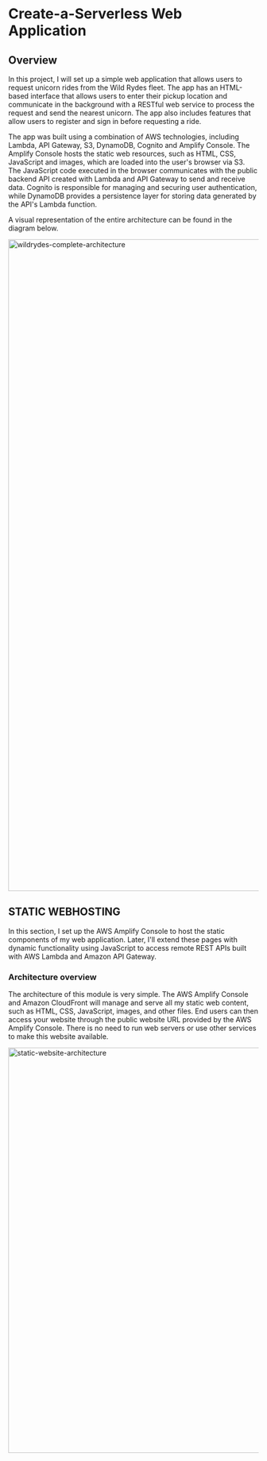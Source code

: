 # Create-a-Serverless Web Application

## Overview

In this project, I will set up a simple web application that allows users to request unicorn rides from the Wild Rydes fleet. The app has an HTML-based interface that allows users to enter their pickup location and communicate in the background with a RESTful web service to process the request and send the nearest unicorn. The app also includes features that allow users to register and sign in before requesting a ride.

The app was built using a combination of AWS technologies, including Lambda, API Gateway, S3, DynamoDB, Cognito and Amplify Console. The Amplify Console hosts the static web resources, such as HTML, CSS, JavaScript and images, which are loaded into the user's browser via S3. The JavaScript code executed in the browser communicates with the public backend API created with Lambda and API Gateway to send and receive data. Cognito is responsible for managing and securing user authentication, while DynamoDB provides a persistence layer for storing data generated by the API's Lambda function.

A visual representation of the entire architecture can be found in the diagram below.

<img width="1312" alt="wildrydes-complete-architecture" src="https://user-images.githubusercontent.com/122367884/216043011-36bb17e6-c0ea-4eae-9791-f945bcc27038.png">

## STATIC WEBHOSTING

In this section, I set up the AWS Amplify Console to host the static components of my web application. Later, I'll extend these pages with dynamic functionality using JavaScript to access remote REST APIs built with AWS Lambda and Amazon API Gateway.

### Architecture overview

The architecture of this module is very simple. The AWS Amplify Console and Amazon CloudFront will manage and serve all my static web content, such as HTML, CSS, JavaScript, images, and other files. End users can then access your website through the public website URL provided by the AWS Amplify Console. There is no need to run web servers or use other services to make this website available.

<img width="816" alt="static-website-architecture" src="https://user-images.githubusercontent.com/122367884/216047293-9f392bff-dc02-4f90-97d4-712f64018742.png">
